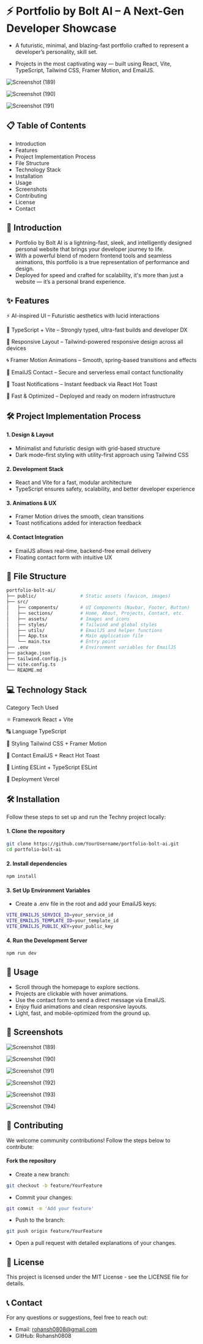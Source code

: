 # ⚡ Portfolio by Bolt AI – A Next-Gen Developer Showcase

- A futuristic, minimal, and blazing-fast portfolio crafted to represent a developer’s personality, skill set.
  
- Projects in the most captivating way — built using React, Vite, TypeScript, Tailwind CSS, Framer Motion, and EmailJS.

![Screenshot (189)](https://github.com/user-attachments/assets/e9646c52-e4a3-40c3-a43d-ff0dc3a70e17)

![Screenshot (190)](https://github.com/user-attachments/assets/b5314bc5-faa5-418d-8622-af3c5f11b20e)

![Screenshot (191)](https://github.com/user-attachments/assets/a74d6975-6da8-42a8-871d-e71b94001e09)


## 📋 Table of Contents
- Introduction
- Features
- Project Implementation Process
- File Structure
- Technology Stack
- Installation
- Usage
- Screenshots
- Contributing
- License
- Contact

## 📘 Introduction

- Portfolio by Bolt AI is a lightning-fast, sleek, and intelligently designed personal website that brings your developer journey to life.
- With a powerful blend of modern frontend tools and seamless animations, this portfolio is a true representation of performance and design.
- Deployed for speed and crafted for scalability, it's more than just a website — it’s a personal brand experience.


## ✨ Features

⚡ AI-inspired UI – Futuristic aesthetics with lucid interactions

🎯 TypeScript + Vite – Strongly typed, ultra-fast builds and developer DX

📱 Responsive Layout – Tailwind-powered responsive design across all devices

🌀 Framer Motion Animations – Smooth, spring-based transitions and effects

💌 EmailJS Contact – Secure and serverless email contact functionality

📢 Toast Notifications – Instant feedback via React Hot Toast

🚀 Fast & Optimized – Deployed and ready on modern infrastructure

## 🛠 Project Implementation Process

#### 1. Design & Layout
- Minimalist and futuristic design with grid-based structure
- Dark mode–first styling with utility-first approach using Tailwind CSS

#### 2. Development Stack
- React and Vite for a fast, modular architecture
- TypeScript ensures safety, scalability, and better developer experience

#### 3. Animations & UX
- Framer Motion drives the smooth, clean transitions
- Toast notifications added for interaction feedback

#### 4. Contact Integration
- EmailJS allows real-time, backend-free email delivery
- Floating contact form with intuitive UX

## 📁 File Structure

```bash
portfolio-bolt-ai/
├── public/                # Static assets (favicon, images)
├── src/
│   ├── components/        # UI Components (Navbar, Footer, Button)
│   ├── sections/          # Home, About, Projects, Contact, etc.
│   ├── assets/            # Images and icons
│   ├── styles/            # Tailwind and global styles
│   ├── utils/             # EmailJS and helper functions
│   ├── App.tsx            # Main application file
│   └── main.tsx           # Entry point
├── .env                   # Environment variables for EmailJS
├── package.json
├── tailwind.config.js
├── vite.config.ts
└── README.md
```

## 💻 Technology Stack

Category	Tech Used

⚛️ Framework	React + Vite

🔠 Language	TypeScript

🎨 Styling	Tailwind CSS + Framer Motion

📧 Contact	EmailJS + React Hot Toast

🔐 Linting	ESLint + TypeScript ESLint

🚀 Deployment	Vercel

## 🛠 Installation

Follow these steps to set up and run the Techny project locally:

#### 1. Clone the repository
```bash
git clone https://github.com/YourUsername/portfolio-bolt-ai.git
cd portfolio-bolt-ai
```

#### 2. Install dependencies

```bash
npm install
```

#### 3. Set Up Environment Variables

- Create a .env file in the root and add your EmailJS keys:

```bash
VITE_EMAILJS_SERVICE_ID=your_service_id
VITE_EMAILJS_TEMPLATE_ID=your_template_id
VITE_EMAILJS_PUBLIC_KEY=your_public_key
```

#### 4. Run the Development Server

```bash
npm run dev
```

## 🚀 Usage
- Scroll through the homepage to explore sections.
- Projects are clickable with hover animations.
- Use the contact form to send a direct message via EmailJS.
- Enjoy fluid animations and clean responsive layouts.
- Light, fast, and mobile-optimized from the ground up.


## 📸 Screenshots

![Screenshot (189)](https://github.com/user-attachments/assets/e9646c52-e4a3-40c3-a43d-ff0dc3a70e17)

![Screenshot (190)](https://github.com/user-attachments/assets/b5314bc5-faa5-418d-8622-af3c5f11b20e)

![Screenshot (191)](https://github.com/user-attachments/assets/a74d6975-6da8-42a8-871d-e71b94001e09)

![Screenshot (192)](https://github.com/user-attachments/assets/0f8bbea3-b977-49c7-9737-b58e0ffabd75)

![Screenshot (193)](https://github.com/user-attachments/assets/fdb11c26-22bc-4ec0-9de9-019a402ab930)

![Screenshot (194)](https://github.com/user-attachments/assets/3e1e9656-40ad-406d-8ca5-94dd0b0b4e91)

## 🤝 Contributing
We welcome community contributions! Follow the steps below to contribute:

#### Fork the repository
- Create a new branch:
```bash
git checkout -b feature/YourFeature
```

- Commit your changes:
```bash
git commit -m 'Add your feature'
```

- Push to the branch:
```bash
git push origin feature/YourFeature
```

- Open a pull request with detailed explanations of your changes.

## 📄 License

This project is licensed under the MIT License - see the LICENSE file for details.

## 📞 Contact
For any questions or suggestions, feel free to reach out:

- Email: rohansh0808@gmail.com
- GitHub: Rohansh0808
